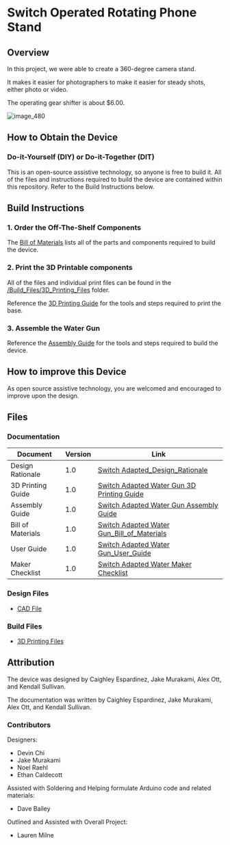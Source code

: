 <!--- TITLE --->
# Switch Operated Rotating Phone Stand 

## Overview
<!--- A brief summary of the project. What it does, who it is for, how much it costs. --->
In this project, we were able to create a 360-degree camera stand. 

It makes it easier for photographers to make it easier for steady shots, either photo or video. 

The operating gear shifter is about $6.00. 

![image_480](https://github.com/user-attachments/assets/bb5e5007-830f-4c8e-bf4a-57149122c214)


## How to Obtain the Device
### Do-it-Yourself (DIY) or Do-it-Together (DIT)

This is an open-source assistive technology, so anyone is free to build it. All of the files and instructions required to build the device are contained within this repository. Refer to the Build Instructions below.

## Build Instructions
<!--- Outline the major steps required to create a build --->

### 1. Order the Off-The-Shelf Components

The [Bill of Materials](/Documentation/Switch_Adapted_Water_Gun_BOM.pdf) lists all of the parts and components required to build the device.

### 2. Print the 3D Printable components

All of the files and individual print files can be found in the [/Build_Files/3D_Printing_Files](/Build_Files/3D_Printing_Files/) folder.

Reference the [3D Printing Guide](/Documentation/Switch_Adapted_Water_Gun_3D_Printing_Guide.docx.pdf) for the tools and steps required to print the base.

### 3. Assemble the Water Gun

Reference the [Assembly Guide](/Documentation/Switch_Adapted_Water_Gun_Assembly_Guide.pdf) for the tools and steps required to build the device.

## How to improve this Device
As open source assistive technology, you are welcomed and encouraged to improve upon the design. 

## Files
### Documentation
<!--- Update the name, link, and version for documentation --->
| Document             | Version | Link |
|----------------------|---------|------|
| Design Rationale     | 1.0     | [Switch Adapted_Design_Rationale](/Documentation/Switch_Adapted_Water_Gun_Design_Rationale.pdf)    |
| 3D Printing Guide    | 1.0     | [Switch Adapted Water Gun 3D Printing Guide](/Documentation/Switch_Adapted_Water_Gun_3D_Printing_Guide.docx.pdf)    |
| Assembly Guide       | 1.0     | [Switch Adapted Water Gun Assembly Guide](/Documentation/Switch_Adapted_Water_Gun_Assembly_Guide.pdf)    |
| Bill of Materials    | 1.0     | [Switch Adapted Water Gun_Bill_of_Materials](/Documentation/Switch_Adapted_Water_Gun_BOM.pdf)    |
| User Guide           | 1.0     | [Switch Adapted Water Gun_User_Guide](/Documentation/Switch_Adapted_Water_Gun_User_Guide.pdf)   |
| Maker Checklist      | 1.0     | [Switch Adapted Water Maker Checklist](/Documentation/Switch_Adapted_Water_Gun_Maker_Checklist.pdf)   |

### Design Files
<!--- Include a copy of the original design files to facilitate easy editing and customization. Consider also including a generic format (e.g., STEP) --->
 - [CAD File](/Design_Files/Water_Gun_Base.obj)

### Build Files
<!--- Include a copy of the build files intended for manufacturing. This may include svg files for laser cutting, stl files for 3d printing, Gerber files for custom PCBs, and Arduino files for custom firmware. --->
 - [3D Printing Files](/Build_Files/3D_Printing_Files)

## Attribution
<!--- Provide any necessary attribution for designs or components that are included in the device or as part of the project. --->
The device was designed by Caighley Espardinez, Jake Murakami, Alex Ott, and Kendall Sullivan. 

<!--- This is the attribution for the template. --->
The documentation was written by Caighley Espardinez, Jake Murakami, Alex Ott, and Kendall Sullivan.

### Contributors
<!--- List the names of the people that contributed to the design. This could include the original source of the idea, designers, testers, documenters, etc. --->
Designers:
 - Devin Chi 
 - Jake Murakami
 - Noel Raehl
 - Ethan Caldecott

Assisted with Soldering and Helping formulate Arduino code and related materials:
 - Dave Bailey

Outlined and Assisted with Overall Project:
 - Lauren Milne

